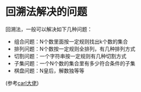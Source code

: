 # 回溯法解决的问题
回溯法，一般可以解决如下几种问题：

* 组合问题：N个数里面按一定规则找出k个数的集合
* 排列问题：N个数按一定规则全排列，有几种排列方式
* 切割问题：一个字符串按一定规则有几种切割方式
* 子集问题：一个N个数的集合里有多少符合条件的子集
* 棋盘问题：N皇后，解数独等等

(参考[carl大佬](https://mp.weixin.qq.com/s?__biz=MzUxNjY5NTYxNA==&mid=2247485237&idx=1&sn=1bae4c3d0d3965af44878093a5a49f58&chksm=f9a23464ced5bd72ff9ddcc9c70f69131a9e57e5c1aa674cc62551cd434c64f10a88395dce60&scene=178&cur_album_id=1607983171550167042#rd))
